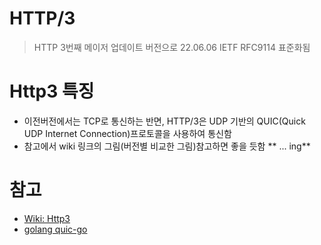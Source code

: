 # HTTP/3
> HTTP 3번째 메이저 업데이트 버전으로 22.06.06 IETF RFC9114 표준화됨

# Http3 특징
+ 이전버전에서는 TCP로 통신하는 반면, HTTP/3은 UDP 기반의 QUIC(Quick UDP Internet Connection)프로토콜을 사용하여 통신함
+ 참고에서 wiki 링크의 그림(버전별 비교한 그림)참고하면 좋을 듯함
**
... ing**


# 참고
+ [Wiki: Http3](https://en.wikipedia.org/wiki/HTTP/3)
+ [golang quic-go](https://pkg.go.dev/github.com/lucas-clemente/quic-go#section-readme)
